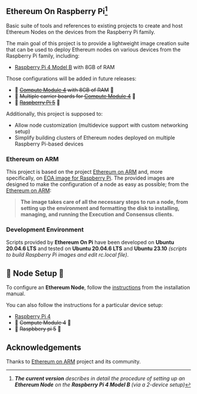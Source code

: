 ## Ethereum On Raspberry Pi[^1]

Basic suite of tools and references to existing projects to create and host Ethereum Nodes on the devices from the Raspberry Pi family.

The main goal of this project is to provide a lightweight image creation suite that can be used to deploy Ethereum nodes on various devices from the Raspberry Pi family, including:

- [Raspberry Pi 4 Model B](https://www.raspberrypi.com/products/raspberry-pi-4-model-b/) with 8GB of RAM

Those configurations will be added in future releases:
- 🚧 ~~[Compute Module 4](https://www.raspberrypi.com/products/compute-module-4/) with 8GB of RAM~~ 🚧 
- 🚧 ~~Multiple carrier boards for [Compute Module 4](https://www.raspberrypi.com/products/compute-module-4)~~ 🚧 
- 🚧 ~~[Raspberry Pi 5](https://www.raspberrypi.com/products/raspberry-pi-5/)~~  🚧 

Additionally, this project is supposed to:

- Allow node customization (multidevice support with custom networking setup)
- Simplify building clusters of Ethereum nodes deployed on multiple Raspberry Pi-based devices

### Ethereum on ARM

This project is based on the project [Ethereum on ARM](https://github.com/EOA-Blockchain-Labs/ethereumonarm) and, more specifically, on [EOA image for Raspberry Pi](https://ethereumonarm-my.sharepoint.com/:u:/p/dlosada/Ec_VmUvr80VFjf3RYSU-NzkBmj2JOteDECj8Bibde929Gw?download=1). The provided images are designed to make the configuration of a node as easy as possible; from the [Ethereum on ARM](https://github.com/EOA-Blockchain-Labs/ethereumonarm):

> **The image takes care of all the necessary steps to run a node, from setting up the environment and formatting the disk to installing, managing, and running the Execution and Consensus clients.**

### Development Environment

Scripts provided by **Ethereum On Pi** have been developed on **Ubuntu 20.04.6 LTS** and tested on **Ubuntu 20.04.6 LTS** and **Ubuntu 23.10** _(scripts to build Raspberry Pi images and edit rc.local file)_.

## 🚀 Node Setup 🚀

To configure an **Ethereum Node**, follow the [instructions](./docs/README.md) from the installation manual.

You can also follow the instructions for a particular device setup:

- [Raspberry Pi 4](./docs/devices/rpi4/README.md)
- 🚧 ~~Compute Module 4~~ 🚧
- 🚧 ~~Raspbbery pi 5~~ 🚧

[^1]: _**The current version** describes in detail the procedure of setting up an **Ethereum Node** on the **Raspberry Pi 4 Model B** (via a 2-device setup)_

## Acknowledgements
Thanks to [Ethereum on ARM](https://github.com/EOA-Blockchain-Labs/ethereumonarm) project and its community.


